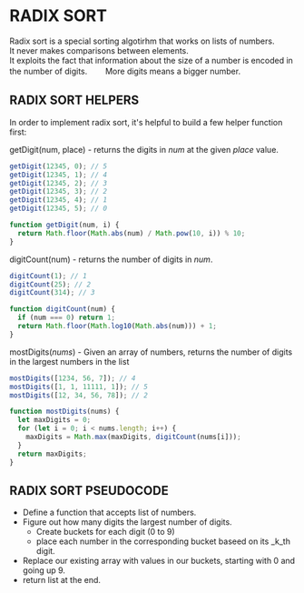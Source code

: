 # RADIX SORT

Radix sort is a special sorting algotirhm that works on lists of numbers.  
It never makes comparisons between elements.  
It exploits the fact that information about the size of a number is encoded in the number of digits.　　
More digits means a bigger number.  

## RADIX SORT HELPERS

In order to implement radix sort, it's helpful to build a few helper function first:  

getDigit(num, place) - returns the digits in <i>num</i> at the given <i>place</i> value.

```javascript
getDigit(12345, 0); // 5
getDigit(12345, 1); // 4
getDigit(12345, 2); // 3
getDigit(12345, 3); // 2
getDigit(12345, 4); // 1
getDigit(12345, 5); // 0
```
```javascript
function getDigit(num, i) {
  return Math.floor(Math.abs(num) / Math.pow(10, i)) % 10;
}
```
digitCount(num) - returns the number of digits in <i>num</i>.

```javascript
digitCount(1); // 1
digitCount(25); // 2
digitCount(314); // 3
```
```javascript
function digitCount(num) {
  if (num === 0) return 1;
  return Math.floor(Math.log10(Math.abs(num))) + 1;
}
```

mostDigits(_nums_) - Given an array of numbers, returns the number of digits in the largest numbers in the list

```javascript
mostDigits([1234, 56, 7]); // 4
mostDigits([1, 1, 11111, 1]); // 5
mostDigits([12, 34, 56, 78]); // 2
```
```javascript
function mostDigits(nums) {
  let maxDigits = 0;
  for (let i = 0; i < nums.length; i++) {
    maxDigits = Math.max(maxDigits, digitCount(nums[i]));
  }
  return maxDigits;
}
```

## RADIX SORT PSEUDOCODE
- Define a function that accepts list of numbers.
- Figure out how many digits the largest number of digits.
  - Create buckets for each digit (0 to 9)
  - place each number in the corresponding bucket baseed on its _k_th digit.
- Replace our existing array with values in our buckets, starting with 0 and going up 9.
- return list at the end.
